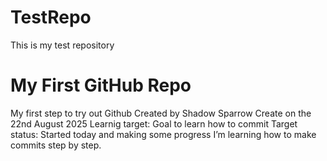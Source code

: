 # TestRepo
This is my test repository
# My First GitHub Repo
My first step to try out Github
Created by Shadow Sparrow
Create on the 22nd August 2025
Learnig target: Goal to learn how to commit
Target status: Started today and making some progress
I’m learning how to make commits step by step.
